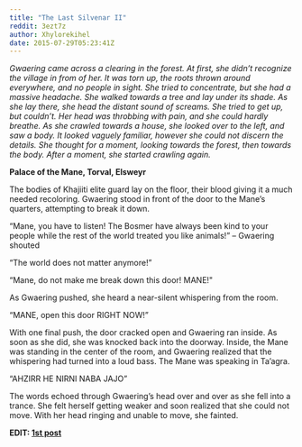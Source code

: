 ```yaml
---
title: "The Last Silvenar II"
reddit: 3ezt7z
author: Xhylorekihel
date: 2015-07-29T05:23:41Z
---
```


*Gwaering came across a clearing in the forest. At first, she didn’t recognize the village in from of her. It was torn up, the roots thrown around everywhere, and no people in sight. She tried to concentrate, but she had a massive headache. She walked towards a tree and lay under its shade. As she lay there, she head the distant sound of screams. She tried to get up, but couldn’t. Her head was throbbing with pain, and she could hardly breathe. As she crawled towards a house, she looked over to the left, and saw a body. It looked vaguely familiar, however she could not discern the details. She thought for a moment, looking towards the forest, then towards the body. After a moment, she started crawling again.*

**Palace of the Mane, Torval, Elsweyr**

The bodies of Khajiiti elite guard lay on the floor, their blood giving it a much needed recoloring. Gwaering stood in front of the door to the Mane’s quarters, attempting to break it down.

“Mane, you have to listen! The Bosmer have always been kind to your people while the rest of the world treated you like animals!” – Gwaering shouted

“The world does not matter anymore!”

“Mane, do not make me break down this door! MANE!"

As Gwaering pushed, she heard a near-silent whispering from the room.

“MANE, open this door RIGHT NOW!”

With one final push, the door cracked open and Gwaering ran inside. As soon as she did, she was knocked back into the doorway. Inside, the Mane was standing in the center of the room, and Gwaering realized that the whispering had turned into a loud bass. The Mane was speaking in Ta’agra.

“AHZIRR HE NIRNI NABA JAJO” 

The words echoed through Gwaering’s head over and over as she fell into a trance. She felt herself getting weaker and soon realized that she could not move. With her head ringing and unable to move, she fainted.



**EDIT: [1st post](https://www.reddit.com/r/teslore/comments/3e7hpc/the_last_silvenar_i/)**
